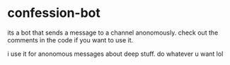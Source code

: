 # confession-bot
its a bot that sends a message to a channel anonomously. check out the comments in the code if you want to use it. 

i use it for anonomous messages about deep stuff. do whatever u want lol
